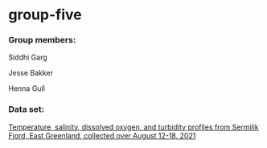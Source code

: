 # group-five

### Group members:

Siddhi Garg

Jesse Bakker

Henna Gull

### Data set: 

[Temperature, salinity, dissolved oxygen, and turbidity profiles from Sermilik Fjord, East Greenland, collected over August 12-18, 2021](https://arcticdata.io/catalog/view/doi%3A10.18739%2FA2HD7NT9K#urn%3Auuid%3A1ba836c8-6453-465f-92e1-9e0a5dfb5b2e)
